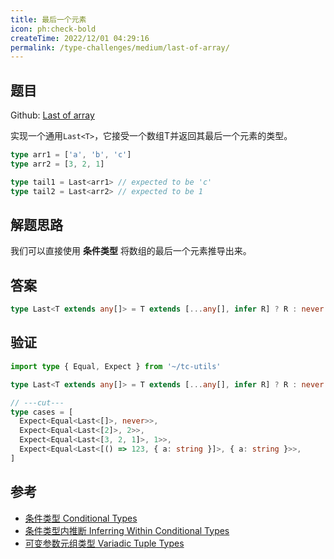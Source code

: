 ```yaml
---
title: 最后一个元素
icon: ph:check-bold
createTime: 2022/12/01 04:29:16
permalink: /type-challenges/medium/last-of-array/
---
```


## 题目

Github: [Last of array](https://github.com/type-challenges/type-challenges/blob/main/questions/00015-medium-last/)

实现一个通用`Last<T>`，它接受一个数组T并返回其最后一个元素的类型。

```ts
type arr1 = ['a', 'b', 'c']
type arr2 = [3, 2, 1]

type tail1 = Last<arr1> // expected to be 'c'
type tail2 = Last<arr2> // expected to be 1
```

## 解题思路

我们可以直接使用 **条件类型** 将数组的最后一个元素推导出来。

## 答案

```ts
type Last<T extends any[]> = T extends [...any[], infer R] ? R : never
```

## 验证

```ts twoslash
import type { Equal, Expect } from '~/tc-utils'

type Last<T extends any[]> = T extends [...any[], infer R] ? R : never

// ---cut---
type cases = [
  Expect<Equal<Last<[]>, never>>,
  Expect<Equal<Last<[2]>, 2>>,
  Expect<Equal<Last<[3, 2, 1]>, 1>>,
  Expect<Equal<Last<[() => 123, { a: string }]>, { a: string }>>,
]
```

## 参考

- [条件类型 Conditional Types](https://www.typescriptlang.org/docs/handbook/2/conditional-types.html)
- [条件类型内推断 Inferring Within Conditional Types](https://www.typescriptlang.org/docs/handbook/2/conditional-types.html#inferring-within-conditional-types)
- [可变参数元组类型 Variadic Tuple Types](https://www.typescriptlang.org/docs/handbook/release-notes/typescript-4-0.html#variadic-tuple-types)
